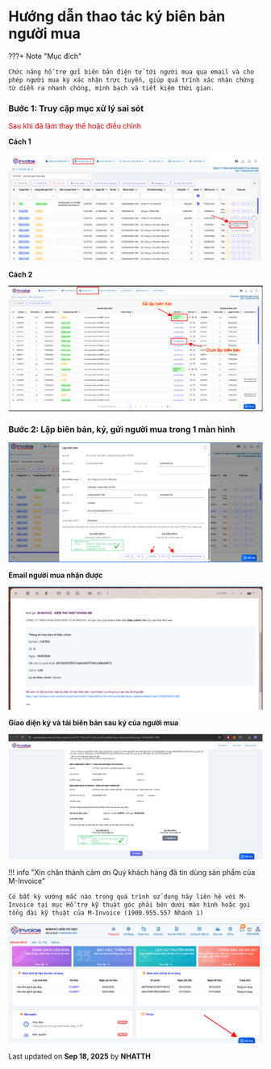 # **Hướng dẫn thao tác ký biên bản người mua**

???+ Note "Mục đích"

    Chức năng hỗ trợ gửi biên bản điện tử tới người mua qua email và cho phép người mua ký xác nhận trực tuyến, giúp quá trình xác nhận chứng từ diễn ra nhanh chóng, minh bạch và tiết kiệm thời gian.

### **Bước 1: Truy cập mục xử lý sai sót**

<span style="color:red;">Sau khi đã làm thay thế hoặc điều chỉnh</span>

**Cách 1**

![Hình 0](../../assets/images/invoice2/2.0_bienban_11.png "Hãy bấm vào để xem rõ hơn")

**Cách 2**

![Hình 0](../../assets/images/invoice2/2.0_bienban_16.png "Hãy bấm vào để xem rõ hơn")

### **Bước 2: Lập biên bản, ký, gửi người mua trong 1 màn hình**

![Hình 2](../../assets/images/invoice2/2.0_bienban_23.png "Hãy bấm vào để xem rõ hơn")

**Email người mua nhận được**

![Hình 2](../../assets/images/invoice2/2.0_bienban_24.png "Hãy bấm vào để xem rõ hơn")

**Giao diện ký và tải biên bản sau ký của người mua**

![Hình 2](../../assets/images/invoice2/2.0_bienban_25.png "Hãy bấm vào để xem rõ hơn")

!!! info "Xin chân thành cảm ơn Quý khách hàng đã tin dùng sản phẩm của M-Invoice"

    Có bất kỳ vướng mắc nào trong quá trình sử dụng hãy liên hệ với M-Invoice tại mục Hỗ trợ kỹ thuật góc phải bên dưới màn hình hoặc gọi tổng đài kỹ thuật của M-Invoice (1900.955.557 Nhánh 1)

![Hình 6](../../assets/images/invoice1/1.0_suaTienBangTay_5.png "Hãy bấm vào để xem rõ hơn")

<div class="last-updated">Last updated on <strong>Sep 18, 2025</strong> by <strong>NHATTH</strong></div>

